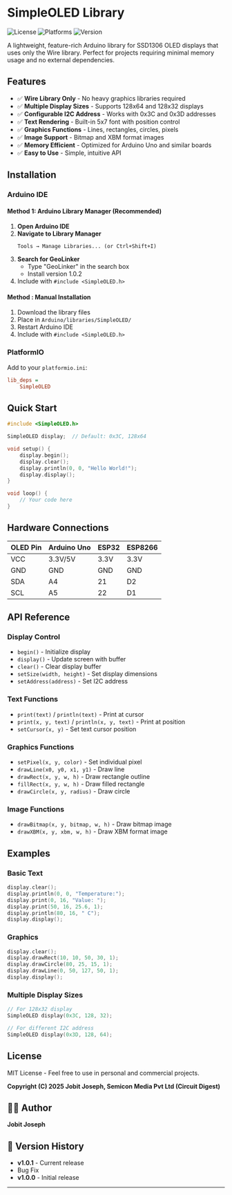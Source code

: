 # SimpleOLED Library
![License](https://img.shields.io/badge/License-MIT-blue.svg)
![Platforms](https://img.shields.io/badge/Platforms-ESP32%20%7C%20ESP8266%20%7C%20Arduino%20Uno%20R4%20WiFi%20%7C%20RPi%20Pico%20W%20%7C%20Arduino-green)
![Version](https://img.shields.io/badge/Version-1.0.0-brightgreen)

A lightweight, feature-rich Arduino library for SSD1306 OLED displays that uses only the Wire library. Perfect for projects requiring minimal memory usage and no external dependencies.

## Features

- ✅ **Wire Library Only** - No heavy graphics libraries required
- ✅ **Multiple Display Sizes** - Supports 128x64 and 128x32 displays
- ✅ **Configurable I2C Address** - Works with 0x3C and 0x3D addresses
- ✅ **Text Rendering** - Built-in 5x7 font with position control
- ✅ **Graphics Functions** - Lines, rectangles, circles, pixels
- ✅ **Image Support** - Bitmap and XBM format images
- ✅ **Memory Efficient** - Optimized for Arduino Uno and similar boards
- ✅ **Easy to Use** - Simple, intuitive API

## Installation

### Arduino IDE
#### Method 1: Arduino Library Manager (Recommended)
1. **Open Arduino IDE**
2. **Navigate to Library Manager**
   ```
   Tools → Manage Libraries... (or Ctrl+Shift+I)
   ```
3. **Search for GeoLinker**
   - Type "GeoLinker" in the search box
   - Install version 1.0.2
4. Include with `#include <SimpleOLED.h>`

#### Method : Manual Installation
1. Download the library files
2. Place in `Arduino/libraries/SimpleOLED/`
3. Restart Arduino IDE
4. Include with `#include <SimpleOLED.h>`

### PlatformIO
Add to your `platformio.ini`:
```ini
lib_deps = 
    SimpleOLED
```

## Quick Start

```cpp
#include <SimpleOLED.h>

SimpleOLED display;  // Default: 0x3C, 128x64

void setup() {
    display.begin();
    display.clear();
    display.println(0, 0, "Hello World!");
    display.display();
}

void loop() {
    // Your code here
}
```

## Hardware Connections

| OLED Pin | Arduino Uno | ESP32 | ESP8266 |
|----------|-------------|-------|---------|
| VCC      | 3.3V/5V     | 3.3V  | 3.3V    |
| GND      | GND         | GND   | GND     |
| SDA      | A4          | 21    | D2      |
| SCL      | A5          | 22    | D1      |

## API Reference

### Display Control
- `begin()` - Initialize display
- `display()` - Update screen with buffer
- `clear()` - Clear display buffer
- `setSize(width, height)` - Set display dimensions
- `setAddress(address)` - Set I2C address

### Text Functions
- `print(text)` / `println(text)` - Print at cursor
- `print(x, y, text)` / `println(x, y, text)` - Print at position
- `setCursor(x, y)` - Set text cursor position

### Graphics Functions
- `setPixel(x, y, color)` - Set individual pixel
- `drawLine(x0, y0, x1, y1)` - Draw line
- `drawRect(x, y, w, h)` - Draw rectangle outline
- `fillRect(x, y, w, h)` - Draw filled rectangle
- `drawCircle(x, y, radius)` - Draw circle

### Image Functions
- `drawBitmap(x, y, bitmap, w, h)` - Draw bitmap image
- `drawXBM(x, y, xbm, w, h)` - Draw XBM format image

## Examples

### Basic Text
```cpp
display.clear();
display.println(0, 0, "Temperature:");
display.print(0, 16, "Value: ");
display.print(50, 16, 25.6, 1);
display.println(80, 16, " C");
display.display();
```

### Graphics
```cpp
display.clear();
display.drawRect(10, 10, 50, 30, 1);
display.drawCircle(80, 25, 15, 1);
display.drawLine(0, 50, 127, 50, 1);
display.display();
```

### Multiple Display Sizes
```cpp
// For 128x32 display
SimpleOLED display(0x3C, 128, 32);

// For different I2C address
SimpleOLED display(0x3D, 128, 64);
```

## License

MIT License - Feel free to use in personal and commercial projects.

**Copyright (C) 2025 Jobit Joseph, Semicon Media Pvt Ltd (Circuit Digest)**

## 👨‍💻 Author

**Jobit Joseph** 

## 🔄 Version History
- **v1.0.1** - Current release
- Bug Fix
- **v1.0.0** - Initial release

---
